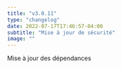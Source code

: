 ```yaml
---
title: "v3.0.11"
type: "changelog"
date: 2022-07-17T17:46:57-04:00
subtitle: "Mise à jour de sécurité"
image: ""
---
```


Mise à jour des dépendances